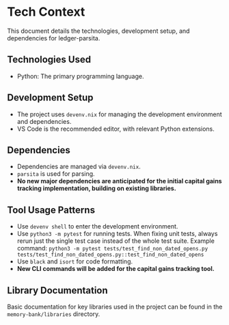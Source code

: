 # Tech Context

This document details the technologies, development setup, and dependencies for ledger-parsita.

## Technologies Used

- Python: The primary programming language.

## Development Setup

- The project uses `devenv.nix` for managing the development environment and dependencies.
- VS Code is the recommended editor, with relevant Python extensions.

## Dependencies

- Dependencies are managed via `devenv.nix`.
- `parsita` is used for parsing.
- **No new major dependencies are anticipated for the initial capital gains tracking implementation, building on existing libraries.**

## Tool Usage Patterns

- Use `devenv shell` to enter the development environment.
- Use `python3 -m pytest` for running tests. When fixing unit tests, always rerun just the single test case instead of the whole test suite. Example command: `python3 -m pytest tests/test_find_non_dated_opens.py tests/test_find_non_dated_opens.py::test_find_non_dated_opens`
- Use `black` and `isort` for code formatting.
- **New CLI commands will be added for the capital gains tracking tool.**

## Library Documentation

Basic documentation for key libraries used in the project can be found in the `memory-bank/libraries` directory.
